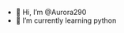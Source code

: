 - 👋 Hi, I’m @Aurora290
- 🌱 I’m currently learning python 

<!---
Aurora290/Aurora290 is a ✨ special ✨ repository because its `README.md` (this file) appears on your GitHub profile.
You can click the Preview link to take a look at your changes.
--->
